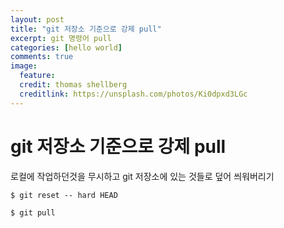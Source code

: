 ```yaml
---
layout: post
title: "git 저장소 기준으로 강제 pull"
excerpt: git 명령어 pull
categories: [hello world]
comments: true
image:
  feature:
  credit: thomas shellberg
  creditlink: https://unsplash.com/photos/Ki0dpxd3LGc
---
```



# git 저장소 기준으로 강제 pull

로컬에 작업하던것을 무시하고 git 저장소에 있는 것들로 덮어 씌워버리기

`$ git reset -- hard HEAD`

`$ git pull`
